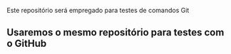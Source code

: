 Este repositório será empregado para testes de comandos Git
## Usaremos o mesmo repositório para testes com o GitHub
